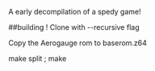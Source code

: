 A early decompilation of a spedy game!

##building !
Clone with --recursive flag

Copy the Aerogauge rom to baserom.z64

make split ; make 
